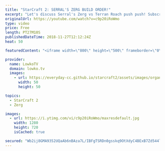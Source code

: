 ```yaml
---
title: "StarCraft 2: SERRAL'S ZERG BUILD ORDER!"
excerpt: "Let's discuss Serral's Zerg vs Terran Roach push push! Subscribe for more videos: http://lowko.tv/youtube More StarCraft 2 Guides & Tutorials: https://goo.gl/BEPvJo  In this video I go over a match that Serral recently played in the Grand Finals of Homestory Cup 18 versus INnoVation. Serral and many"
originalUrl: https://youtube.com/watch?v=c9p20iRoWmo
type: video
price: Free
length: PT27M10S
publishedDateTime: 2018-11-27T12:12:24Z
heat: 50

featuredContent: "<iframe width=\"800\" height=\"500\" frameborder=\"0\" src=\"https://www.youtube.com/embed/c9p20iRoWmo\" allow=\"accelerometer; autoplay; encrypted-media; gyroscope; picture-in-picture\" allowfullscreen></iframe>"

provider:
  name: LowkoTV
  domain: lowko.tv
  images:
    - url: https://everyday-cc.github.io/starcraft2/assets/images/organizations/lowko.tv-50x50.jpg
      width: 50
      height: 50

topics:
  - StarCraft 2
  - Zerg

images:
  - url: https://i.ytimg.com/vi/c9p20iRoWmo/maxresdefault.jpg
    width: 1280
    height: 720
    isCached: true

secured: "Wb2ij8GMA9352UQaAb6nBAza7L/IBFgTSRDn0gsskq9OtXdyC4BExB7Zd544l1m/5mC4xetW1y09lzcjDtHajf+fqhljPqsve6qwd7yBoBSSq/uGTryJSqh6qcjOmrdhbDYSYe6vyOlLcyXvZWFvZSuC7uxWR5cfRuF6wgkCCn1DMuH8HErN3UIQ1oUeFlNMt/68eC8JHHBwbtr6ASeVHThgzf1zuqQxA4xr1Ut9rDVItZQeeMwRqjZZ2xpJNYN+akSrVp4Z/xNW7pNsFYpaCf9Dk16MxvTD1D/yC+jO69a02FqiliCng9kHAbFa62DYuSZxhYAVehNLFbJVqYAaSn57bymGMn8ogMKMwzzjpc6EV7HN5mrsQnaO7zynka0119EaPKid0c750RFInLSF1GhoRFhRCkbMFZnm0BMaje90Oq4qy7TTFu0TESWEa/9m;B4QSphow1PFPiQXLWnQDIA=="
---
```


